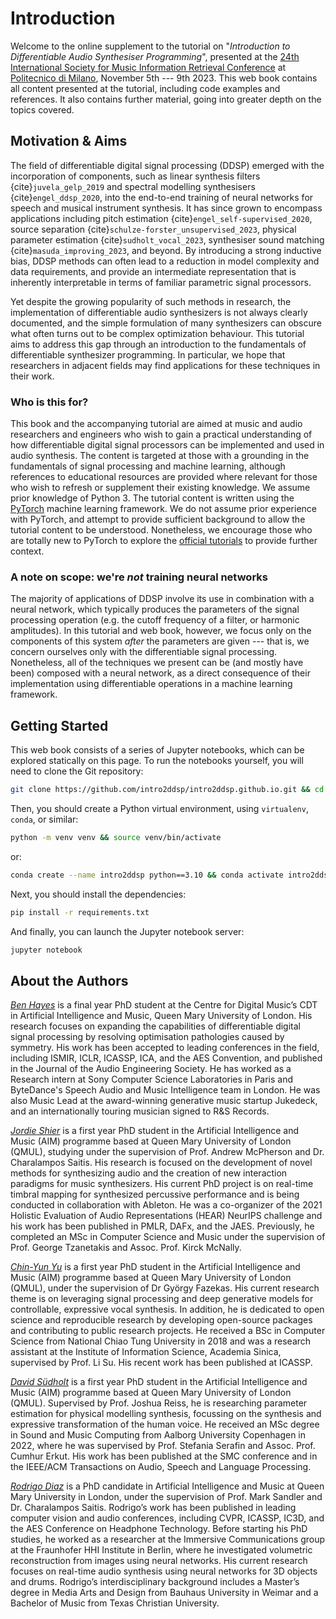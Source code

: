 # Introduction

Welcome to the online supplement to the tutorial on "*Introduction to Differentiable Audio Synthesiser Programming*", presented at the [24th International Society for Music Information Retrieval Conference](https://ismir2023.ismir.net/) at [Politecnico di Milano](https://www.polimi.it/), November 5th --- 9th 2023.
This web book contains all content presented at the tutorial, including code examples and references. It also contains further material, going into greater depth on the topics covered.


## Motivation & Aims

The field of differentiable digital signal processing (DDSP) emerged with the incorporation of components, such as linear synthesis filters {cite}`juvela_gelp_2019` and spectral modelling synthesisers {cite}`engel_ddsp_2020`, into the end-to-end training of neural networks for speech and musical instrument synthesis.
It has since grown to encompass applications including pitch estimation {cite}`engel_self-supervised_2020`, source separation {cite}`schulze-forster_unsupervised_2023`, physical parameter estimation {cite}`sudholt_vocal_2023`, synthesiser sound matching {cite}`masuda_improving_2023`, and beyond.
By introducing a strong inductive bias, DDSP methods can often lead to a reduction in model complexity and data requirements, and provide an intermediate representation that is inherently interpretable in terms of familiar parametric signal processors.

Yet despite the growing popularity of such methods in research, the implementation of differentiable audio synthesizers is not always clearly documented, and the simple formulation of many synthesizers can obscure what often turns out to be complex optimization behaviour.
This tutorial aims to address this gap through an introduction to the fundamentals of differentiable synthesizer programming.
In particular, we hope that researchers in adjacent fields may find applications for these techniques in their work.

### Who is this for?

This book and the accompanying tutorial are aimed at music and audio researchers and engineers who wish to gain a practical understanding of how differentiable digital signal processors can be implemented and used in audio synthesis.
The content is targeted at those with a grounding in the fundamentals of signal processing and machine learning, although references to educational resources are provided where relevant for those who wish to refresh or supplement their existing knowledge.
We assume prior knowledge of Python 3.
The tutorial content is written using the [PyTorch](https://pytorch.org/) machine learning framework.
We do not assume prior experience with PyTorch, and attempt to provide sufficient background to allow the tutorial content to be understood.
Nonetheless, we encourage those who are totally new to PyTorch to explore the [official tutorials](https://pytorch.org/tutorials/beginner/basics/intro.html) to provide further context.

### A note on scope: we're *not* training neural networks

The majority of applications of DDSP involve its use in combination with a neural network, which typically produces the parameters of the signal processing operation (e.g. the cutoff frequency of a filter, or harmonic amplitudes).
In this tutorial and web book, however, we focus only on the components of this system _after_ the parameters are given --- that is, we concern ourselves only with the differentiable signal processing.
Nonetheless, all of the techniques we present can be (and mostly have been) composed with a neural network, as a direct consequence of their implementation using differentiable operations in a machine learning framework.

<!-- Computational research in music, speech, and other kinds of audio has undergone something of a revolution in recent years. -->
<!-- Deep learning has emerged as not only a viable and frequently superior option for many tasks --- from source separation, to music tagging, to music synthesis --- but has also allowed entirely new applications to be explored.  -->
<!-- Throughout this period of research, audio synthesis proved to be a particularly challenging task for deep neural networks, due to its high dimensionality, multi-scale temporal dependencies, and the frequently non-intuitive relationships between perception and signal characteristics. -->
<!-- These obstacles prompted numerous innovations, including WaveNet {cite}`oord_wavenet_2016` and multi-resolution adversarial objectives {cite}`kong_hifi-gan_2020`, which enabled rapid progress, particularly in the field of speech synthesis. -->
<!-- In parallel, the field of differentiable digital signal processing (DDSP) began to emerge, with the incorporation of a differentiable linear synthesis filter {cite}`juvela_gelp_2019` and spectral modelling synthesiser {cite}`engel_ddsp_2020` into end-to-end neural network training.  -->


<!-- Whilst many of the most exciting developments are predicated on the growing feasibility of scale in certain domains -- *more* data, *more* computation, *more* parameters -- these variables are not always under the researcher's control. -->
<!-- Frequently, tasks in music research suffer from a paucity of appropriate data, and on-demand access to large amounts of GPU computation is not always economically feasible or justifiable. -->

<!---->
<!-- ```{tableofcontents} -->
<!-- ``` -->

## Getting Started

This web book consists of a series of Jupyter notebooks, which can be explored statically on this page. To run the notebooks yourself, you will need to clone the Git repository:

```bash
git clone https://github.com/intro2ddsp/intro2ddsp.github.io.git && cd intro2ddsp.github.io
```

Then, you should create a Python virtual environment, using `virtualenv`, `conda`, or similar:

```bash
python -m venv venv && source venv/bin/activate
```

or:

```bash
conda create --name intro2ddsp python==3.10 && conda activate intro2ddsp
```

Next, you should install the dependencies:

```bash
pip install -r requirements.txt
```

And finally, you can launch the Jupyter notebook server:

```bash
jupyter notebook
```

## About the Authors

[*Ben Hayes*](https://benhayes.net/) is a final year PhD student at the Centre for Digital Music’s CDT in Artificial Intelligence and Music, Queen Mary University of London. His research focuses on expanding the capabilities of differentiable digital signal processing by resolving optimisation pathologies caused by symmetry. His work has been accepted to leading conferences in the field, including ISMIR, ICLR, ICASSP, ICA, and the AES Convention, and published in the Journal of the Audio Engineering Society. He has worked as a Research intern at Sony Computer Science Laboratories in Paris and ByteDance's Speech Audio and Music Intelligence team in London. He was also Music Lead at the award-winning generative music startup Jukedeck, and an internationally touring musician signed to R&S Records.

[*Jordie Shier*](https://jordieshier.com/) is a first year PhD student in the Artificial Intelligence and Music (AIM) programme based at Queen Mary University of London (QMUL), studying under the supervision of Prof. Andrew McPherson and Dr. Charalampos Saitis. His research is focused on the development of novel methods for synthesizing audio and the creation of new interaction paradigms for music synthesizers. His current PhD project is on real-time timbral mapping for synthesized percussive performance and is being conducted in collaboration with Ableton. He was a co-organizer of the 2021 Holistic Evaluation of Audio Representations (HEAR) NeurIPS challenge and his work has been published in PMLR, DAFx, and the JAES. Previously, he completed an MSc in Computer Science and Music under the supervision of Prof. George Tzanetakis and Assoc. Prof. Kirck McNally.

[*Chin-Yun Yu*](https://yoyololicon.github.io/) is a first year PhD student in the Artificial Intelligence and Music (AIM) programme based at Queen Mary University of London (QMUL), under the supervision of Dr György Fazekas. His current research theme is on leveraging signal processing and deep generative models for controllable, expressive vocal synthesis. In addition, he is dedicated to open science and reproducible research by developing open-source packages and contributing to public research projects. He received a BSc in Computer Science from National Chiao Tung University in 2018 and was a research assistant at the Institute of Information Science, Academia Sinica, supervised by Prof. Li Su. His recent work has been published at ICASSP.

[*David Südholt*](https://dsuedholt.github.io/publications/) is a first year PhD student in the Artificial Intelligence and Music (AIM) programme based at Queen Mary University of London (QMUL). Supervised by Prof. Joshua Reiss, he is researching parameter estimation for physical modelling synthesis, focussing on the synthesis and expressive transformation of the human voice. He received an MSc degree in Sound and Music Computing from Aalborg University Copenhagen in 2022, where he was supervised by Prof. Stefania Serafin and Assoc. Prof. Cumhur Erkut. His work has been published at the SMC conference and in the IEEE/ACM Transactions on Audio, Speech and Language Processing.

[*Rodrigo Diaz*](http://www.eecs.qmul.ac.uk/people/profiles/diazfernandezrodrigomauricio.html) is a PhD candidate in Artificial Intelligence and Music at Queen Mary University in London, under the supervision of Prof. Mark Sandler and Dr. Charalampos Saitis. Rodrigo’s work has been published in leading computer vision and audio conferences, including CVPR, ICASSP, IC3D, and the AES Conference on Headphone Technology. Before starting his PhD studies, he worked as a researcher at the Immersive Communications group at the Fraunhofer HHI Institute in Berlin, where he investigated volumetric reconstruction from images using neural networks. His current research focuses on real-time audio synthesis using neural networks for 3D objects and drums. Rodrigo’s interdisciplinary background includes a Master’s degree in Media Arts and Design from Bauhaus University in Weimar and a Bachelor of Music from Texas Christian University.

